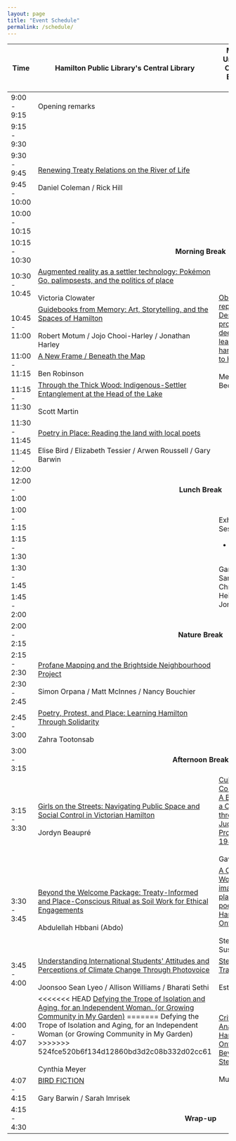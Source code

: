 ```yaml
---
layout: page
title: "Event Schedule"
permalink: /schedule/
---
```


<div class="post-title"><div>
<div class="schedule">

  <table>
    <thead>
      <tr>
        <th>Time</th>
        <th>Hamilton Public Library's Central Library</th>
        <th>McMaster University's Continuing Education Centre</th>
        <th>Visitor Experience Centre</th>
        <th>Bayfront Park</th>
      </tr>
    </thead>
    <tbody>
      <!-- Opening Remarks -->
      <tr>
        <td>9:00 - 9:15</td>
        <td>Opening remarks</td>
        <td rowspan="5" colspan="3" class="unused"></td>
      </tr>
      <!-- Renewing Treaty Relations -->
      <tr>
        <td>9:15 - 9:30</td>
          <td rowspan="4"> 
            <a href="{{ site.baseurl }}/abstracts/#Renewing Treaty Relations on the River of Life"> Renewing Treaty Relations on the River of Life
            </a>
            <br><br>
            Daniel Coleman / Rick Hill
          </td>
      </tr>
      <tr>
      <td>9:30 - 9:45</td>
      </tr>
      <tr>
      <td>9:45 - 10:00</td>
      </tr>
      <tr>
      <td>10:00 - 10:15</td>
      </tr>
      <!-- Morning Break (colspan across all venues) -->
      <tr>
        <td>10:15 - 10:30</td>
        <td colspan="4" style="text-align:center; font-weight:bold;">Morning Break</td>
      </tr>
      <!-- 10:30 parallel sessions -->
      <tr>
        <td>10:30 - 10:45</td>
        <td>
        <a href="{{ site.baseurl }}/abstracts/#Augmented reality as a settler technology: Pokémon Go, palimpsests, and the politics of place ">Augmented reality as a settler technology: Pokémon Go, palimpsests, and the politics of place  
        </a>
        <br><br>
        Victoria Clowater
        </td>
        <td rowspan="4">
        <a href="{{ site.baseurl }}/abstracts/#Observe, report, extend: Designing projects to deepen learners' first-hand exposure to Hamilton"> Observe, report, extend: Designing projects to deepen learners' first-hand exposure to Hamilton</a>
        <br><br>
        Melanie Bedore
        </td>
        <td rowspan="6" colspan="2" class="unused"></td>
      </tr>
      <tr>
        <td>10:45 - 11:00</td>
        <td>
          <a href="{{ site.baseurl }}/abstracts/#Guidebooks from Memory: Art, Storytelling, and the Spaces of Hamilton">Guidebooks from Memory: Art, Storytelling, and the Spaces of Hamilton
          </a>
        <br><br>
        Robert Motum / Jojo Chooi-Harley / Jonathan Harley </td>
      </tr>
      <tr>
        <td>11:00 - 11:15</td>
        <td>
        <a href="{{ site.baseurl }}/abstracts/#A New Frame / Beneath the Map"> A New Frame / Beneath the Map</a>
        <br><br>
        Ben Robinson
        </td>
      </tr>
      <tr>
        <td>11:15 - 11:30</td>
        <td>
        <a href="{{ site.baseurl }}/abstracts/#Through the Thick Wood: Indigenous-Settler Entanglement at the Head of the Lake">Through the Thick Wood: Indigenous-Settler Entanglement at the Head of the Lake </a>
        <br><br>
        Scott Martin
        </td>
      </tr>
      <tr>
        <td>11:30 - 11:45</td>
        <td rowspan="2">
        <a href="{{ site.baseurl }}/abstracts/#Poetry in Place: Reading the land with local poets">Poetry in Place: Reading the land with local poets</a>
        <br><br>
        Elise Bird / Elizabeth Tessier / Arwen Roussell / Gary Barwin
        </td>
        <td rowspan="2" class="unused" style=""></td>
      </tr>
      <tr>
        <td>11:45 - 12:00</td>
      </tr>
      <!-- Lunch Break -->
      <tr>
        <td>12:00 - 1:00</td>
        <td colspan="4" rowspan="1" style="text-align:center; font-weight:bold;">Lunch Break</td>
      </tr>
      <!-- 1:00 sessions -->
      <tr>
        <td>1:00 - 1:15</td>
        <td rowspan="4" class="unused"></td>
        <td rowspan="4" >Exhibit Hour<br>
        Sessions:<br>
        <ul>
        <li>BIRD FICTION</li>
        </ul>
        Gary Barwin / Sarah Imrisek / Chris Heidebrecht / Jonny Garcia
        </td>
        <td rowspan="4">
        <a href="{{ site.baseurl }}/abstracts/#Stories of Migration and Belonging — Making Hamilton Home">Stories of Migration and Belonging — Making Hamilton Home </a>
        <br><br>
        Natasha Martinez / Meredith Leonard
        </td>
        <td rowspan="4">
        <a href="{{ site.baseurl }}/abstracts/#Urban parks as spaces of multispecies commoning">Urban parks as spaces of multispecies commoning </a>
        <br><br>
        Becky Ellis
        </td>
      </tr>
      <tr><td>1:15 - 1:30</td>
      </tr>
      <tr><td>1:30 - 1:45</td>
      </tr>
      <tr><td>1:45 - 2:00</td>
      </tr>
      <!-- Nature Break -->
      <tr>
        <td>2:00 - 2:15</td>
        <td colspan="4" style="text-align:center; font-weight:bold;">Nature Break</td>
      </tr>
      <tr>
        <td>2:15 - 2:30</td>
        <td rowspan="2">
        <a href="{{ site.baseurl }}/abstracts/#Profane Mapping and the Brightside Neighbourhood Project">Profane Mapping and the Brightside Neighbourhood Project </a>
        <br><br>
        Simon Orpana / Matt McInnes / Nancy Bouchier 
        </td>
      <td rowspan="3" colspan="3" class="unused"></td>
      </tr>
      <tr><td>2:30 - 2:45</td>
      </tr>
      <tr>
        <td>2:45 - 3:00</td>
        <td rowspan="1">
        <a href="{{ site.baseurl }}/abstracts/#Poetry, Protest, and Place: Learning Hamilton Through Solidarity">Poetry, Protest, and Place: Learning Hamilton Through Solidarity</a>
        <br><br>
        Zahra Tootonsab
        </td>
      </tr>
      <!-- Afternoon Break -->
      <tr>
        <td>3:00 - 3:15</td>
        <td colspan="4" style="text-align:center; font-weight:bold;">Afternoon Break</td>
      </tr>
      <tr>
        <td>3:15 - 3:30</td>
        <td>
        <a href="{{ site.baseurl }}/abstracts/#Girls on the Streets: Navigating Public Space and Social Control in Victorian Hamilton">Girls on the Streets: Navigating Public Space and Social Control in Victorian Hamilton </a>
        <br><br>
        Jordyn Beaupré
        </td>
        <td>
        <a href="{{ site.baseurl }}/abstracts/#Culverts and Contamination: A Biography of a Creek through Judicial Proceedings, 1986-1990">Culverts and Contamination: A Biography of a Creek through Judicial Proceedings, 1986-1990 </a>
        <br><br>
        Gavin Rees
        </td>
        <td rowspan="5" colspan="2" class="unused"></td>
      </tr>
      <tr>
        <td>3:30 - 3:45</td>
        <td>
        <a href="{{ site.baseurl }}/abstracts/#Beyond the Welcome Package: Treaty-Informed and Place-Conscious Ritual as Soil Work for Ethical Engagements">Beyond the Welcome Package: Treaty-Informed and Place-Conscious Ritual as Soil Work for Ethical Engagements </a>
        <br><br>
        Abdulellah Hbbani (Abdo)
        </td>
        <td>
        <a href="{{ site.baseurl }}/abstracts/#A City of Words: re-imagining place through poetry in Hamilton, Ontario">A City of Words: re-imagining place through poetry in Hamilton, Ontario </a>
        <br><br>
        Stephanie Sushko
        </td>
      </tr>
      <tr>
        <td>3:45 - 4:00</td>
        <td>
        <a href="{{ site.baseurl }}/abstracts/#Understanding International Students' Attitudes and Perceptions of Climate Change Through Photovoice">Understanding International Students' Attitudes and Perceptions of Climate Change Through Photovoice </a>
        <br><br>
        Joonsoo Sean Lyeo / Allison Williams / Bharati Sethi
        </td>
        <td>
        <a href="{{ site.baseurl }}/abstracts/#Steel City Transit Series">Steel City Transit Series </a>
        <br><br>
        Esther Kok
        </td>
      </tr>
      <tr>
        <td>4:00 - 4:07</td>
        <td>
<<<<<<< HEAD
        <a href="{{ site.baseurl }}/abstracts/#Defying the Trope of Isolation and Aging, for an Independent Woman. (or Growing Community in My Garden)">Defying the Trope of Isolation and Aging, for an Independent Woman. (or Growing Community in My Garden)</a>
=======
        Defying the Trope of Isolation and Aging, for an Independent Woman (or Growing Community in My Garden)
>>>>>>> 524fce520b6f134d12860bd3d2c08b332d02cc61
        <br><br>
        Cynthia Meyer
        </td>
        <td rowspan="2">
        <a href="{{ site.baseurl }}/abstracts/#Critical Analysis: Hamilton, Ontario - Beyond Stereotypes">Critical Analysis: Hamilton, Ontario - Beyond Stereotypes</a>
        <br><br>
        Mutaz Khider 
        </td>
      </tr>
      <tr>
        <td>4:07 - 4:15</td>
        <td>
        <a href="{{ site.baseurl }}/abstracts/#BIRD FICTION">BIRD FICTION </a>
        <br><br>
        Gary Barwin / Sarah Imrisek
        </td>
      </tr>
      <!-- Wrap-up -->
      <tr>
        <td>4:15 - 4:30</td>
        <td colspan="4" style="text-align:center; font-weight:bold;">Wrap-up</td>
      </tr>
    </tbody>

  </table>
 
</div>
